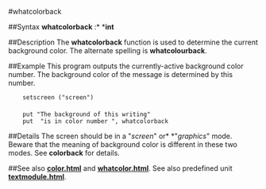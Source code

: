 
#whatcolorback

##Syntax
**whatcolorback** :* ***int**



##Description
The **whatcolorback** function is used to determine the current background color. The alternate spelling is **whatcolourback**.



##Example
This program outputs the currently-active background color number. The background color of the message is determined by this number.


        setscreen ("screen")
        
        put "The background of this writing"
        put  "is in color number ", whatcolorback
##Details
The screen should be in a "*screen*" or* *"*graphics*" mode. Beware that the meaning of background color is different in these two modes. See **colorback** for details.



##See also
**[color.html](color)** and **[whatcolor.html](whatcolor)**.
See also predefined unit **[textmodule.html](Text)**.


